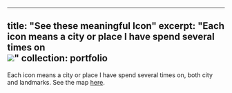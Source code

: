<!-- ---
title: "Portfolio item number 1"
excerpt: "Short description of portfolio item number 1<br/><img src='/images/500x300.png'>"
collection: portfolio
---

This is an item in your portfolio. It can be have images or nice text. If you name the file .md, it will be parsed as markdown. If you name the file .html, it will be parsed as [HTML](./map.html).  -->


---
title: "See these meaningful Icon"
excerpt: "Each icon means a city or place I have spend several times on <br/><img src='/images/500x300.png'>" 
collection: portfolio
---
Each icon means a city or place I have spend several times on, both city and landmarks. See the map <a href="./map.html" target="_blank">here</a>.
